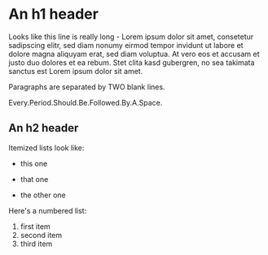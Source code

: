 An h1 header
====

Looks like this line is really long - Lorem ipsum dolor sit amet, consetetur sadipscing elitr, sed diam nonumy eirmod tempor invidunt ut labore et dolore magna aliquyam erat, sed diam voluptua. At vero eos et accusam et justo duo dolores et ea rebum. Stet clita kasd gubergren, no sea takimata sanctus est Lorem ipsum dolor sit amet.







Paragraphs are separated by TWO blank lines.

Every.Period.Should.Be.Followed.By.A.Space.

An h2 header
---

Itemized lists look like:

  * this one
   * that one
  
* the other one


Here's a numbered list:

 1. first item
  2. second item
   3. third item

